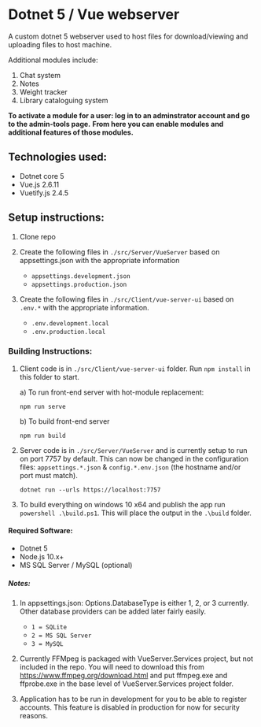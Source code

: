 # Dotnet 5 / Vue webserver

A custom dotnet 5 webserver used to host files for download/viewing and uploading files to host machine.

Additional modules include:

1. Chat system
2. Notes
3. Weight tracker
4. Library cataloguing system

**To activate a module for a user: log in to an adminstrator account and go to the admin-tools page.**
**From here you can enable modules and additional features of those modules.**

## Technologies used:

- Dotnet core 5
- Vue.js 2.6.11
- Vuetify.js 2.4.5

## Setup instructions:

1. Clone repo

2. Create the following files in `./src/Server/VueServer` based on appsettings.json with the appropriate information

	- `appsettings.development.json`
	- `appsettings.production.json`

3. Create the following files in `./src/Client/vue-server-ui` based on `.env.*` with the appropriate information.

	- `.env.development.local`
	- `.env.production.local`

### Building Instructions:

1. Client code is in `./src/Client/vue-server-ui` folder. Run `npm install` in this folder to start.
	
	a) To run front-end server with hot-module replacement:

	`npm run serve`
	
	b) To build front-end server
	
	`npm run build`

2. Server code is in `./src/Server/VueServer` and is currently setup to run on port 7757 by default. This can now be changed in the configuration files: `appsettings.*.json` & `config.*.env.json` (the hostname and/or port must match).

	`dotnet run --urls https://localhost:7757`

3. To build everything on windows 10 x64 and publish the app run `powershell .\build.ps1`. 
This will place the output in the `.\build` folder.

#### Required Software:

- Dotnet 5
- Node.js 10.x+
- MS SQL Server / MySQL (optional)

##### Notes:

1. In appsettings.json: Options.DatabaseType is either 1, 2, or 3 currently. Other database providers can be added later fairly easily.

	- `1 = SQLite`
	- `2 = MS SQL Server`
	- `3 = MySQL`

2. Currently FFMpeg is packaged with VueServer.Services project, but not included in the repo. You will need to download this from https://www.ffmpeg.org/download.html and put ffmpeg.exe and ffprobe.exe in the base level of VueServer.Services project folder.

3. Application has to be run in development for you to be able to register accounts. This feature is disabled in production for now for security reasons.